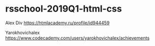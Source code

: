 # rsschool-2019Q1-html-css
Alex Div
https://htmlacademy.ru/profile/id944459
   
   
Yarokhovichalex
https://www.codecademy.com/users/yarokhovichalex/achievements
